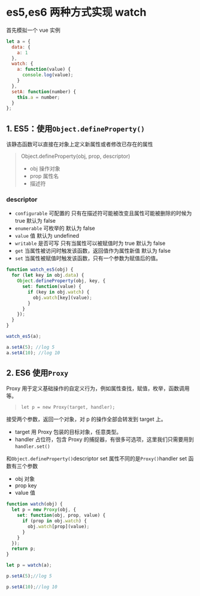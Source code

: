 # es5,es6 两种方式实现 watch

首先模拟一个 vue 实例

```js
let a = {
  data: {
    a: 1
  },
  watch: {
    a: function(value) {
      console.log(value);
    }
  },
  setA: function(number) {
    this.a = number;
  }
};
```

## 1. ES5：使用`Object.defineProperty()`

该静态函数可以直接在对象上定义新属性或者修改已存在的属性

> Object.defineProperty(obj, prop, descriptor)
>
> - obj 操作对象
> - prop 属性名
> - 描述符

### descriptor

- `configurable` 可配置的 只有在描述符可能被改变且属性可能被删除的时候为 true 默认为 false
- `enumerable` 可枚举的 默认为 false
- `value` 值 默认为 undefined
- `writable` 是否可写 只有当属性可以被赋值时为 true 默认为 false
- `get` 当属性被访问时触发该函数，返回值作为属性新值 默认为 false
- `set` 当属性被赋值时触发该函数，只有一个参数为赋值后的值。

```js
function watch_es5(obj) {
  for (let key in obj.data) {
    Object.defineProperty(obj, key, {
      set: function(value) {
        if (key in obj.watch) {
          obj.watch[key](value);
        }
      }
    });
  }
}

watch_es5(a);

a.setA(5); //log 5
a.setA(10); //log 10
```

## 2. ES6 使用`Proxy`

Proxy 用于定义基础操作的自定义行为，例如属性查找，赋值，枚举，函数调用等。

> `let p = new Proxy(target, handler);`

接受两个参数，返回一个对象，对 p 的操作全部会转发到 target 上。

- target 用 Proxy 包装的目标对象，任意类型。
- handler 占位符，包含 Proxy 的捕捉器，有很多可选项，这里我们只需要用到`handler.set()`

和`Object.defineProperty()`descriptor set 属性不同的是`Proxy()`handler set 函数有三个参数

- obj 对象
- prop key
- value 值

```js
function watch(obj) {
  let p = new Proxy(obj, {
    set: function(obj, prop, value) {
      if (prop in obj.watch) {
        obj.watch[prop](value);
      }
    }
  });
  return p;
}

let p = watch(a);

p.setA(5);//log 5

p.setA(10);//log 10
```
